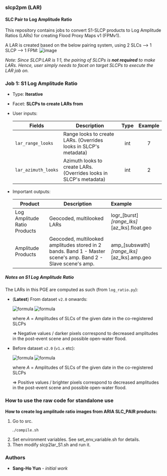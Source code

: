 ### slcp2pm (LAR)

#### SLC Pair to Log Amplitude Ratio

This repository contains jobs to convert S1-SLCP products to Log Amplitude Ratios (LARs) for creating Flood Proxy Maps v1 (FPMv1).

A LAR is created based on the below pairing system, using 2 SLCs --> 1 SLCP --> 1 FPM:
![image](https://user-images.githubusercontent.com/6346909/77985672-9f6cea00-7304-11ea-807d-861833d4b1a3.png)

_Note: Since SLCP:LAR is 1:1, the pairing of SLCPs is **not required** to make LARs. Hence, user simply needs to facet on target SLCPs to execute the LAR job on._


### Job 1: S1 Log Amplitude Ratio
- Type: **Iterative**
- Facet: **SLCPs to create LARs from**
- User inputs:

    | Fields        | Description   | Type  |Example  |
    | ------------- |-------------| :---------:| :---------:|
    | `lar_range_looks` | Range looks to create LARs. (Overrides looks in SLCP's metadata)|  int | 7 |
    | `lar_azimuth_looks` | Azimuth looks to create LARs. (Overrides looks in SLCP's metadata) |  int | 2 |

- Important outputs:

    | Product        | Description   | Example  |
    | ------------- |-------------| :-----|
    | Log Amplitude Ratio Products | Geocoded, multilooked LARs   | 	logr_[burst]_[range_lks]_[az_lks].float.geo|
    | Amplitude Products | Geocoded, multilooked amplitudes stored in 2 bands. Band 1 - Master scene's amp. Band 2 - Slave scene's amp.  | 	amp_[subswath]_[range_lks]_[az_lks].amp.geo|


##### Notes on S1 Log Amplitude Ratio
The LARs in this PGE are computed as such (from `log_ratio.py`):

* (**Latest**) From dataset `v2.0` onwards:

    ![formula](https://render.githubusercontent.com/render/math?math=LAR=\log_{10}{\frac{A_{post-event}}{A_{pre-event}}})
    ![formula](https://render.githubusercontent.com/render/math?math==\log_{10}{\frac{A_{slave}}{A_{master}}})
    
    where _A_ = Amplitudes of SLCs of the given date in the co-registered SLCPs
    
    => Negative values / darker pixels correspond to decreased amplitudes in the post-event scene and possible open-water flood.

* Before dataset `v2.0` (`v1.x` etc):

    ![formula](https://render.githubusercontent.com/render/math?math=LAR=\log_{10}{\frac{A_{pre-event}}{A_{post-event}}})
    ![formula](https://render.githubusercontent.com/render/math?math==\log_{10}{\frac{A_{master}}{A_{slave}}})
    
    where _A_ = Amplitudes of SLCs of the given date in the co-registered SLCPs
    
    => Positive values / brighter pixels correspond to decreased amplitudes in the post-event scene and possible open-water flood.


### How to use the raw code for standalone use

**How to create log amplitude ratio images from ARIA SLC_PAIR products:**

1. Go to src.
```
   ./compile.sh
```
2. Set environment variables. See set_env_variable.sh for details.
3. Then modify slcp2lar_S1.sh and run it.

### Authors

* **Sang-Ho Yun** - *initial work*

